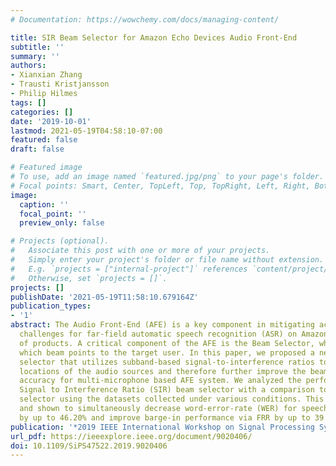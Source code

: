 ```yaml
---
# Documentation: https://wowchemy.com/docs/managing-content/

title: SIR Beam Selector for Amazon Echo Devices Audio Front-End
subtitle: ''
summary: ''
authors:
- Xianxian Zhang
- Trausti Kristjansson
- Philip Hilmes
tags: []
categories: []
date: '2019-10-01'
lastmod: 2021-05-19T04:58:10-07:00
featured: false
draft: false

# Featured image
# To use, add an image named `featured.jpg/png` to your page's folder.
# Focal points: Smart, Center, TopLeft, Top, TopRight, Left, Right, BottomLeft, Bottom, BottomRight.
image:
  caption: ''
  focal_point: ''
  preview_only: false

# Projects (optional).
#   Associate this post with one or more of your projects.
#   Simply enter your project's folder or file name without extension.
#   E.g. `projects = ["internal-project"]` references `content/project/deep-learning/index.md`.
#   Otherwise, set `projects = []`.
projects: []
publishDate: '2021-05-19T11:58:10.679164Z'
publication_types:
- '1'
abstract: The Audio Front-End (AFE) is a key component in mitigating acoustic environmental
  challenges for far-field automatic speech recognition (ASR) on Amazon Echo family
  of products. A critical component of the AFE is the Beam Selector, which identifies
  which beam points to the target user. In this paper, we proposed a new SIR beam
  selector that utilizes subband-based signal-to-interference ratios to learn the
  locations of the audio sources and therefore further improve the beam selection
  accuracy for multi-microphone based AFE system. We analyzed the performance of a
  Signal to Interference Ratio (SIR) beam selector with a comparison to classic beam
  selector using the datasets collected under various conditions. This method is evaluated
  and shown to simultaneously decrease word-error-rate (WER) for speech recognition
  by up to 46.20% and improve barge-in performance via FRR by up to 39.18%.
publication: '*2019 IEEE International Workshop on Signal Processing Systems (SiPS)*'
url_pdf: https://ieeexplore.ieee.org/document/9020406/
doi: 10.1109/SiPS47522.2019.9020406
---
```

